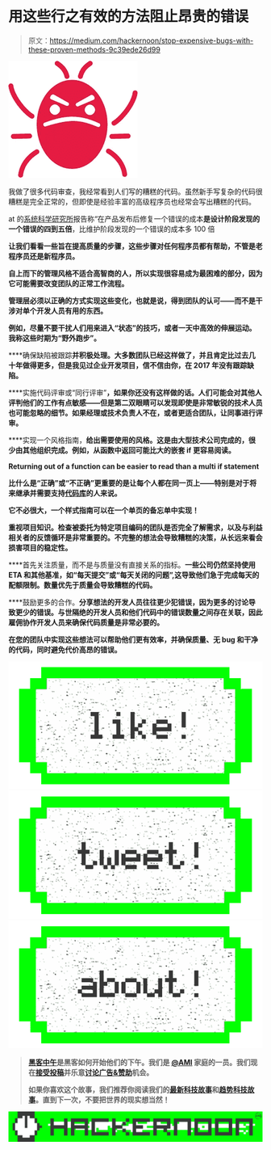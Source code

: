 # 用这些行之有效的方法阻止昂贵的错误

> 原文：<https://medium.com/hackernoon/stop-expensive-bugs-with-these-proven-methods-9c39ede26d99>

![](img/8fc00e49c08b17a9a228604ea1dbc2dc.png)

我做了很多代码审查，我经常看到人们写的糟糕的代码。虽然新手写复杂的代码很糟糕是完全正常的，但即使是经验丰富的高级程序员也经常会写出糟糕的代码。

at 的[系统科学研究所](https://www.isixsigma.com/industries/software-it/defect-prevention-reducing-costs-and-enhancing-quality/)报告称“在产品发布后修复一个错误的成本**是设计阶段发现的一个错误的四到五倍**，比维护阶段发现的一个错误的成本多 100 倍

**让我们看看一些旨在提高质量的步骤，这些步骤对任何程序员都有帮助，不管是老程序员还是新程序员。**

**自上而下的管理风格不适合高智商的人，所以实现很容易成为最困难的部分，因为它可能需要改变团队的正常工作流程。**

**管理层必须以正确的方式实现这些变化，也就是说，得到团队的认可——而不是干涉对单个开发人员有用的东西。**

**例如，尽量不要干扰人们用来进入“状态”的技巧，或者一天中高效的伸展运动。我称这些时期为“野外跑步”。**

****确保缺陷被跟踪**并积极处理。大多数团队已经这样做了，并且肯定比过去几十年做得更多，但是我见过企业开发项目，信不信由你，在 2017 年没有跟踪缺陷。**

****实施代码评审或“同行评审”**，如果你还没有这样做的话。人们可能会对其他人评判他们的工作有点敏感——但是第二双眼睛可以发现即使是非常敏锐的技术人员也可能忽略的细节。如果经理或技术负责人不在，或者更适合团队，让同事进行评审。**

****实现一个风格指南，**给出需要使用的风格。这是由大型技术公司完成的，很少由其他组织完成。例如，从函数中返回可能比大的嵌套 if 更容易阅读。**

**Returning out of a function can be easier to read than a multi if statement**

**比什么是“正确”或“不正确”更重要的是让每个人都在同一页上——特别是对于将来继承并需要支持[代码库](https://hackernoon.com/tagged/codebase)的人来说。**

**它不必很大，一个样式指南可以在一个单页的备忘单中实现！**

**重视项目知识。检查被委托为特定项目编码的团队是否完全了解需求，以及与利益相关者的反馈循环是非常重要的。不完整的想法会导致糟糕的决策，从长远来看会损害项目的稳定性。**

****首先关注质量，而不是与质量没有直接关系的指标。**一些公司仍然坚持使用 ETA 和其他基准，如“每天提交”或“每天关闭的问题”,这导致他们急于完成每天的配额限制。数量优先于质量会导致糟糕的代码。**

****鼓励更多的合作。**分享想法的开发人员往往更少犯错误，因为更多的讨论导致更少的错误。与世隔绝的开发人员和他们代码中的错误数量之间存在关联，因此雇佣协作开发人员来确保代码质量是非常必要的。**

**在您的团队中实现这些想法可以帮助他们更有效率，并确保质量、无 bug 和干净的代码，同时避免代价高昂的错误。**

**[![](img/50ef4044ecd4e250b5d50f368b775d38.png)](http://bit.ly/HackernoonFB)****[![](img/979d9a46439d5aebbdcdca574e21dc81.png)](https://goo.gl/k7XYbx)****[![](img/2930ba6bd2c12218fdbbf7e02c8746ff.png)](https://goo.gl/4ofytp)**

> **[黑客中午](http://bit.ly/Hackernoon)是黑客如何开始他们的下午。我们是 [@AMI](http://bit.ly/atAMIatAMI) 家庭的一员。我们现在[接受投稿](http://bit.ly/hackernoonsubmission)并乐意[讨论广告&赞助](mailto:partners@amipublications.com)机会。**
> 
> **如果你喜欢这个故事，我们推荐你阅读我们的[最新科技故事](http://bit.ly/hackernoonlatestt)和[趋势科技故事](https://hackernoon.com/trending)。直到下一次，不要把世界的现实想当然！**

**![](img/be0ca55ba73a573dce11effb2ee80d56.png)**